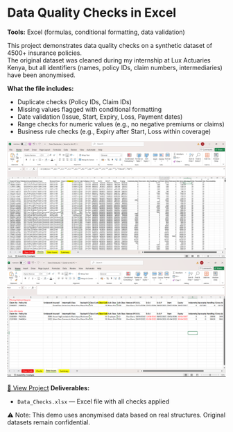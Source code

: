 # Data Quality Checks in Excel 

**Tools:** Excel (formulas, conditional formatting, data validation)

This project demonstrates data quality checks on a synthetic dataset of 4500+ insurance policies.  
The original dataset was cleaned during my internship at Lux Actuaries Kenya, but all identifiers (names, policy IDs, claim numbers, intermediaries) have been anonymised.

**What the file includes:**
- Duplicate checks (Policy IDs, Claim IDs)
- Missing values flagged with conditional formatting
- Date validation (Issue, Start, Expiry, Loss, Payment dates)
- Range checks for numeric values (e.g., no negative premiums or claims)
- Business rule checks (e.g., Expiry after Start, Loss within coverage)

![Excel Preview](assets/Excel1.png)  
![Excel Preview](assets/Excel2.png)  

[📂 View Project](./Data%20Cleaning%20Excel/01_Data_Cleaning_Excel.xlsx)
**Deliverables:**
- `Data_Checks.xlsx` — Excel file with all checks applied

⚠️ Note: This demo uses anonymised data based on real structures. Original datasets remain confidential.

